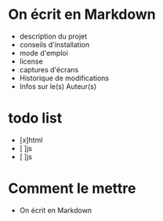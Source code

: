 # On écrit en Markdown

- description du projet 
- conseils d'installation
- mode d'emploi
- license
- captures d'écrans
- Historique de modifications
- Infos sur le(s) Auteur(s)

# todo list 

- [x]html
- [ ]js
- [ ]js

# Comment le mettre 

- On écrit en Markdown
